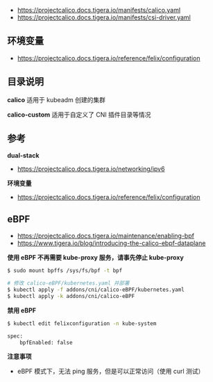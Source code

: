 * https://projectcalico.docs.tigera.io/manifests/calico.yaml
* https://projectcalico.docs.tigera.io/manifests/csi-driver.yaml

## 环境变量

* https://projectcalico.docs.tigera.io/reference/felix/configuration

## 目录说明

**calico** 适用于 kubeadm 创建的集群

**calico-custom** 适用于自定义了 CNI 插件目录等情况

## 参考

**dual-stack**

* https://projectcalico.docs.tigera.io/networking/ipv6

**环境变量**

* https://projectcalico.docs.tigera.io/reference/felix/configuration

## eBPF

* https://projectcalico.docs.tigera.io/maintenance/enabling-bpf
* https://www.tigera.io/blog/introducing-the-calico-ebpf-dataplane

**使用 eBPF 不再需要 kube-proxy 服务，请事先停止 kube-proxy**

```bash
$ sudo mount bpffs /sys/fs/bpf -t bpf
```

```bash
# 修改 calico-eBPF/kubernetes.yaml 并部署
$ kubectl apply -f addons/cni/calico-eBPF/kubernetes.yaml
$ kubectl apply -k addons/cni/calico-eBPF
```

**禁用 eBPF**

```bash
$ kubectl edit felixconfiguration -n kube-system

spec:
    bpfEnabled: false
```

**注意事项**

* eBPF 模式下，无法 ping 服务，但是可以正常访问（使用 curl 测试）
